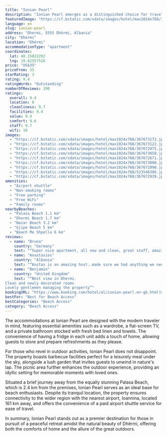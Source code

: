 ```yaml
---
title: "Ionian Pearl"
description: "Ionian Pearl emerges as a distinguished choice for travelers seeking a serene getaway in Dhërmi, positioned merely a stone's throw away from the pristine Dhermi Beach at a distance of 2."
featuredImage: "https://cf.bstatic.com/xdata/images/hotel/max1024x768/367673172.jpg?k=c32cc8d6d3a6f8ca78e9fb98fd4acf36ea8343b0cfef4d7d025e9c450e9e4617&o=&hp=1"
language: en
slug: ionian-pearl
address: "Dhermi, 5555 Dhërmi, Albania"
city: "Dhërmi"
location: "Dhërmi"
accommodationType: "apartment"
coordinates:
  lat: 40.15822292
  lng: 19.62557516
price: "US$35"
priceFrom: 35
starRating: 3
rating: 9.4
ratingWords: "Outstanding"
numberOfReviews: 190
ratings:
  overall: 9.4
  location: 8
  cleanliness: 9.7
  facilities: 9.4
  value: 9.4
  comfort: 9.6
  staff: 9.7
  wifi: 10
images:
  - "https://cf.bstatic.com/xdata/images/hotel/max1024x768/367673172.jpg?k=c32cc8d6d3a6f8ca78e9fb98fd4acf36ea8343b0cfef4d7d025e9c450e9e4617&o=&hp=1"
  - "https://cf.bstatic.com/xdata/images/hotel/max1024x768/367673122.jpg?k=7d656c3164514d911f0b9b42ed58d4878c4289810fd7463a97f76b355f49b765&o=&hp=1"
  - "https://cf.bstatic.com/xdata/images/hotel/max1024x768/367672975.jpg?k=d3ab29db051b30c0c70ef7ca06f21f84dbc187cdaa80f280a9fbd67a640cd873&o=&hp=1"
  - "https://cf.bstatic.com/xdata/images/hotel/max1024x768/367673058.jpg?k=1485f87c481cc61d6af139c950375c67129a788c24ce65fdac2acaca2eedbe55&o=&hp=1"
  - "https://cf.bstatic.com/xdata/images/hotel/max1024x768/367672671.jpg?k=46f3d682c0528634f1705c8669ef3c1f333efbf220e2f5c8a6f2501d208c3baa&o=&hp=1"
  - "https://cf.bstatic.com/xdata/images/hotel/max1024x768/367673000.jpg?k=d53e55fc1153a114d686cea3358b87687ede08b6e30768c1e41c180c6bedced9&o=&hp=1"
  - "https://cf.bstatic.com/xdata/images/hotel/max1024x768/367672990.jpg?k=cd154fa168e59263fb1ccb72950d33bf2aeac5b67a054c9e9e4250c2f2e394df&o=&hp=1"
  - "https://cf.bstatic.com/xdata/images/hotel/max1024x768/523546306.jpg?k=538e8f190c30c08564eba242e1c7ea688a699dc0902ea47a38d7df2ddd4a41dc&o=&hp=1"
  - "https://cf.bstatic.com/xdata/images/hotel/max1024x768/367672939.jpg?k=41b257356b52ab4338b237eaa1706de4fd992fcc6294e92628d30e11a368a87b&o=&hp=1"
amenities:
  - "Airport shuttle"
  - "Non-smoking rooms"
  - "Free parking"
  - "Free WiFi"
  - "Family rooms"
nearbyBeaches:
  - "Palasa Beach 1.1 km"
  - "Dhermi Beach 1.7 km"
  - "Nazar Beach 3.2 km"
  - "Gjipe Beach 5 km"
  - "Beach Me Shpella 6 km"
reviews:
  - name: "Bruna"
    country: "Germany"
    text: "“Super nice apartment, all new and clean, great staff, amazing view”"
  - name: "Anastasios"
    country: "Albania"
    text: "“Kostas is an amazing host..made sure we had anything we need.the views of the apartment are amazing.we will come back”"
  - name: "Benjamin"
    country: "United Kingdom"
    text: "“Best view in Dhermi.
Clean and newly decorated rooms
Lovely gentlemen managing the property”"
bookingURL: "https://www.booking.com/hotel/al/ionian-pearl.en-gb.html?aid=8035640"
bestFor: "Best for Beach Access"
bestCategories: "Beach Access"
category: "Beach Access"
---
```


The accommodations at Ionian Pearl are designed with the modern traveler in mind, featuring essential amenities such as a wardrobe, a flat-screen TV, and a private bathroom stocked with fresh bed linen and towels. The convenience of having a fridge in each unit adds a touch of home, allowing guests to store and prepare refreshments as they please.

For those who revel in outdoor activities, Ionian Pearl does not disappoint. The property boasts barbecue facilities perfect for a leisurely meal under the sky, alongside a lush garden that invites guests to unwind in nature's lap. The picnic area further enhances the outdoor experience, providing an idyllic setting for memorable moments with loved ones.

Situated a brief journey away from the equally stunning Palasa Beach, which is 2.4 km from the premises, Ionian Pearl serves as an ideal base for beach enthusiasts. Despite its tranquil location, the property ensures connectivity to the wider region with the nearest airport, Ioannina, located 161 km away, and offers the convenience of a paid airport shuttle service for ease of travel.

In summary, Ionian Pearl stands out as a premier destination for those in pursuit of a peaceful retreat amidst the natural beauty of Dhërmi, offering both the comforts of home and the allure of the great outdoors.